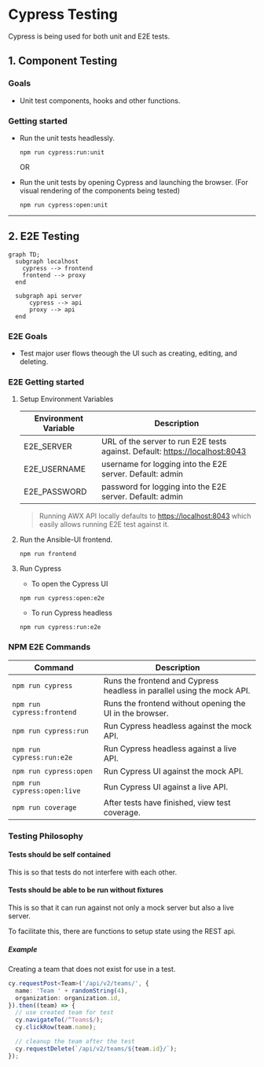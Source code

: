 # Cypress Testing

Cypress is being used for both unit and E2E tests.

## 1. Component Testing

### Goals

- Unit test components, hooks and other functions.

### Getting started

- Run the unit tests headlessly.

  ```
  npm run cypress:run:unit
  ```

  OR

- Run the unit tests by opening Cypress and launching the browser. (For visual rendering of the components being tested)

  ```
  npm run cypress:open:unit
  ```

---

## 2. E2E Testing

```mermaid
graph TD;
  subgraph localhost
    cypress --> frontend
    frontend --> proxy
  end

  subgraph api server
      cypress --> api
      proxy --> api
  end
```

### E2E Goals

- Test major user flows theough the UI such as creating, editing, and deleting.

### E2E Getting started

1. Setup Environment Variables

   | Environment Variable | Description                                                                   |
   | -------------------- | ----------------------------------------------------------------------------- |
   | E2E_SERVER           | URL of the server to run E2E tests against. Default: <https://localhost:8043> |
   | E2E_USERNAME         | username for logging into the E2E server. Default: admin                      |
   | E2E_PASSWORD         | password for logging into the E2E server. Default: admin                      |

   > Running AWX API locally defaults to <https://localhost:8043> which easily allows running E2E test against it.

2. Run the Ansible-UI frontend.

   ```
   npm run frontend
   ```

3. Run Cypress

   - To open the Cypress UI

   ```
   npm run cypress:open:e2e
   ```

   - To run Cypress headless

   ```
   npm run cypress:run:e2e
   ```

### NPM E2E Commands

| Command                     | Description                                                            |
| --------------------------- | ---------------------------------------------------------------------- |
| `npm run cypress`           | Runs the frontend and Cypress headless in parallel using the mock API. |
| `npm run cypress:frontend`  | Runs the frontend without opening the UI in the browser.               |
| `npm run cypress:run`       | Run Cypress headless against the mock API.                             |
| `npm run cypress:run:e2e`   | Run Cypress headless against a live API.                               |
| `npm run cypress:open`      | Run Cypress UI against the mock API.                                   |
| `npm run cypress:open:live` | Run Cypress UI against a live API.                                     |
| `npm run coverage`          | After tests have finished, view test coverage.                         |

### Testing Philosophy

#### Tests should be self contained

This is so that tests do not interfere with each other.

#### Tests should be able to be run without fixtures

This is so that it can run against not only a mock server but also a live server.

To facilitate this, there are functions to setup state using the REST api.

##### Example

Creating a team that does not exist for use in a test.

```ts
cy.requestPost<Team>('/api/v2/teams/', {
  name: 'Team ' + randomString(4),
  organization: organization.id,
}).then((team) => {
  // use created team for test
  cy.navigateTo(/^Teams$/);
  cy.clickRow(team.name);

  // cleanup the team after the test
  cy.requestDelete(`/api/v2/teams/${team.id}/`);
});
```
